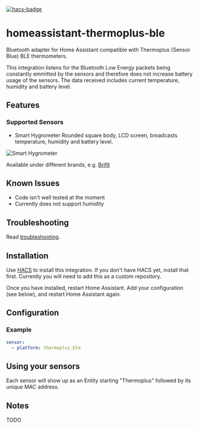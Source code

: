 [![hacs-badge][hacs-badge]][hacs-link]

# homeassistant-thermoplus-ble

Bluetooth adapter for Home Assistant compatible with Thermoplus (Sensor Blue) BLE thermometers.

This integration listens for the Bluetooth Low Energy packets being constantly emmitted by the sensors and therefore does not increase battery usage of the sensors. The data received includes current temperature, humidity and battery level.

## Features

### Supported Sensors

- Smart Hygrometer
  Rounded square body, LCD screen, broadcasts temperature, humidity and battery level.

![Smart Hygrometer][smart-hygrometer-image]

Available under different brands, e.g. [Brifit][smart-hygrometer-link]

## Known Issues

- Code isn't well tested at the moment
- Currently does not support humidity

## Troubleshooting

Read [troubleshooting][troubleshooting-link].

## Installation

Use [HACS][hacs-site] to install this integration. If you don't have HACS yet, install that first. Currently you will need to add this as a custom repository.

Once you have installed, restart Home Assistant. Add your configuration (see below), and restart Home Assistant again.

## Configuration

### Example

```yaml
sensor:
  - platform: thermoplus_ble
```

## Using your sensors

Each sensor will show up as an Entity starting "Thermoplus" followed by its unique MAC address.

## Notes

TODO

[hacs-badge]: https://img.shields.io/badge/HACS-Custom-orange.svg
[hacs-link]: https://github.com/custom-components/hacs
[hacs-site]: https://hacs.xyz/
[smart-hygrometer-image]: https://github.com/araines/homeassistant-thermoplus-ble/raw/master/images/smart-hygrometer.jpg
[smart-hygrometer-link]: https://www.amazon.co.uk/Brifit-Thermometer-Hygrometer-Temperature-Greenhouse/dp/B08BHPS45S
[troubleshooting-link]: https://github.com/araines/homeassistant-thermoplus-ble/blob/master/troubleshooting.md

